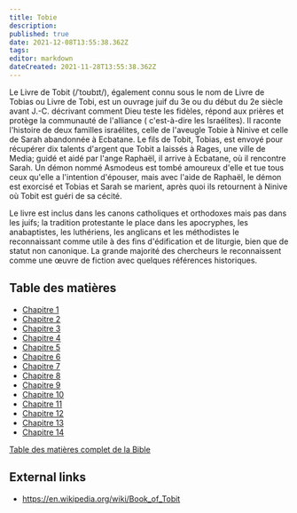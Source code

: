 ```yaml
---
title: Tobie
description: 
published: true
date: 2021-12-08T13:55:38.362Z
tags: 
editor: markdown
dateCreated: 2021-11-28T13:55:38.362Z
---
```


Le Livre de Tobit (/ˈtoʊbɪt/), également connu sous le nom de Livre de Tobias ou Livre de Tobi, est un ouvrage juif du 3e ou du début du 2e siècle avant J.-C. décrivant comment Dieu teste les fidèles, répond aux prières et protège la communauté de l'alliance ( c'est-à-dire les Israélites). Il raconte l'histoire de deux familles israélites, celle de l'aveugle Tobie à Ninive et celle de Sarah abandonnée à Ecbatane. Le fils de Tobit, Tobias, est envoyé pour récupérer dix talents d'argent que Tobit a laissés à Rages, une ville de Media; guidé et aidé par l'ange Raphaël, il arrive à Ecbatane, où il rencontre Sarah. Un démon nommé Asmodeus est tombé amoureux d'elle et tue tous ceux qu'elle a l'intention d'épouser, mais avec l'aide de Raphaël, le démon est exorcisé et Tobias et Sarah se marient, après quoi ils retournent à Ninive où Tobit est guéri de sa cécité.

Le livre est inclus dans les canons catholiques et orthodoxes mais pas dans les juifs; la tradition protestante le place dans les apocryphes, les anabaptistes, les luthériens, les anglicans et les méthodistes le reconnaissant comme utile à des fins d'édification et de liturgie, bien que de statut non canonique. La grande majorité des chercheurs le reconnaissent comme une œuvre de fiction avec quelques références historiques.

## Table des matières

- [Chapitre 1](/fr/Bible/Tobit/1)
- [Chapitre 2](/fr/Bible/Tobit/2)
- [Chapitre 3](/fr/Bible/Tobit/3)
- [Chapitre 4](/fr/Bible/Tobit/4)
- [Chapitre 5](/fr/Bible/Tobit/5)
- [Chapitre 6](/fr/Bible/Tobit/6)
- [Chapitre 7](/fr/Bible/Tobit/7)
- [Chapitre 8](/fr/Bible/Tobit/8)
- [Chapitre 9](/fr/Bible/Tobit/9)
- [Chapitre 10](/fr/Bible/Tobit/10)
- [Chapitre 11](/fr/Bible/Tobit/11)
- [Chapitre 12](/fr/Bible/Tobit/12)
- [Chapitre 13](/fr/Bible/Tobit/13)
- [Chapitre 14](/fr/Bible/Tobit/14)



[Table des matières complet de la Bible](/fr/index/bible)


## External links

- https://en.wikipedia.org/wiki/Book_of_Tobit